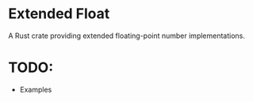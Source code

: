 # Extended Float

A Rust crate providing extended floating-point number implementations.

# TODO:
* Examples
